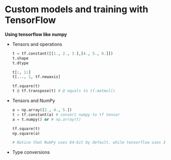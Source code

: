 # Custom models and training with TensorFlow

**Using tensorflow like numpy**

* Tensors and operations

  ```python
  t = tf.constant([[1., 2., 3.],[4., 5., 6.]])  
  t.shape
  t.dtype

  t[:, 1:]
  t[..., 1, tf.newaxis]
  
  tf.square(t)
  t @ tf.transpose(t) # @ equals to tf.matmul()
  ```

* Tensors and NumPy

  ```python
  a = np.array([2., 4., 5.])
  t = tf.constant(a) # convert numpy to tf tensor
  a = t.numpy() or # np.array(t)

  tf.square(t)
  np.square(a)

  # Notice that NumPy uses 64-bit by default, while tensorflow uses 32-bit. Because 32-bit precision is generally more than enough for nn, plus it runs faster and use less RAM. So when you create a tensor from NumPy array, make sure to set dtype = tf.float32
  ```
* Type conversions